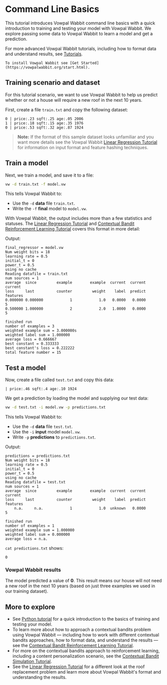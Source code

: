 # Command Line Basics

This tutorial introduces Vowpal Wabbit command line basics with a quick introduction to training and testing your model with Vowpal Wabbit. We explore passing some data to Vowpal Wabbit to learn a model and get a prediction.

For more advanced Vowpal Wabbit tutorials, including how to format data and understand results, see [Tutorials](https://vowpalwabbit.org/tutorials.html).

```{admonition} Prerequisites
To install Vowpal Wabbit see [Get Started](https://vowpalwabbit.org/start.html).
```

## Training scenario and dataset

For this tutorial scenario, we want to use Vowpal Wabbit to help us predict whether or not a house will require a new roof in the next 10 years.

First, create a file `train.txt` and copy the following dataset:

```
0 | price:.23 sqft:.25 age:.05 2006
1 | price:.18 sqft:.15 age:.35 1976
0 | price:.53 sqft:.32 age:.87 1924
```

>**Note:** If the format of this sample dataset looks unfamiliar and you want more details see the Vowpal Wabbit [Linear Regression Tutorial](cmd_linear_regression.md#create-a-dataset) for information on input format and feature hashing techniques.

## Train a model

Next, we train a model, and save it to a file:

```sh
vw -d train.txt -f model.vw
```

This tells Vowpal Wabbit to:

- Use the `-d` **data** file `train.txt`.
- Write the `-f` **final** model to `model.vw`.

With Vowpal Wabbit, the output includes more than a few statistics and statuses. The [Linear Regression Tutorial](cmd_linear_regression.md#vowpal-wabbit-diagnostic-header) and [Contextual Bandit Reinforcement Learning Tutorial](python_Contextual_bandits_and_Vowpal_Wabbit.ipynb) covers this format in more detail:

Output:

```text
final_regressor = model.vw
Num weight bits = 18
learning rate = 0.5
initial_t = 0
power_t = 0.5
using no cache
Reading datafile = train.txt
num sources = 1
average  since         example        example  current  current  current
loss     last          counter         weight    label  predict features
0.000000 0.000000            1            1.0   0.0000   0.0000        5
0.500000 1.000000            2            2.0   1.0000   0.0000        5

finished run
number of examples = 3
weighted example sum = 3.000000s
weighted label sum = 1.000000
average loss = 0.666667
best constant = 0.333333
best constant's loss = 0.222222
total feature number = 15
```

## Test a model

Now, create a file called `test.txt` and copy this data:

```
| price:.46 sqft:.4 age:.10 1924
```

We get a prediction by loading the model and supplying our test data:

```sh
vw -d test.txt -i model.vw -p predictions.txt
```
This tells Vowpal Wabbit to:

- Use the `-d` **data** file `test.txt`.
- Use the `-i` **input** model `model.vw`.
- Write `-p` **predictions** to `predictions.txt`.

Output:

```text
predictions = predictions.txt
Num weight bits = 18
learning rate = 0.5
initial_t = 0
power_t = 0.5
using no cache
Reading datafile = test.txt
num sources = 1
average  since         example        example  current  current  current
loss     last          counter         weight    label  predict features
    n.a.     n.a.            1            1.0  unknown   0.0000        5

finished run
number of examples = 1
weighted example sum = 1.000000
weighted label sum = 0.000000
average loss = n.a.
```

`cat predictions.txt` shows:

```
0
```

### Vowpal Wabbit results
The model predicted a value of **0**. This result means our house will not need a new roof in the next 10 years (based on just three examples we used in our training dataset).

## More to explore

- See [Python tutorial](python_first_steps.ipynb) for a quick introduction to the basics of training and testing your model.
- To learn more about how to approach a contextual bandits problem using  Vowpal Wabbit — including how to  work with different contextual bandits approaches, how to format data, and understand the results — see the [Contextual Bandit Reinforcement Learning Tutorial](python_Contextual_bandits_and_Vowpal_Wabbit.ipynb).
- For more on the contextual bandits approach to reinforcement learning, including a content personalization scenario, see the [Contextual Bandit Simulation Tutorial](python_Simulating_a_news_personalization_scenario_using_Contextual_Bandits.ipynb).
- See the [Linear Regression Tutorial](cmd_linear_regression.md) for a different look at the roof replacement problem and learn more about Vowpal Wabbit's format and understanding the results.
